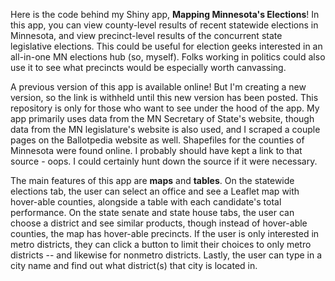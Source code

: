 Here is the code behind my Shiny app, **Mapping Minnesota's Elections**! In this app, you can view county-level results of recent statewide elections in Minnesota, and view precinct-level results of the concurrent state legislative elections. This could be useful for election geeks interested in an all-in-one MN elections hub (so, myself). Folks working in politics could also use it to see what precincts would be especially worth canvassing.

A previous version of this app is available online! But I'm creating a new version, so the link is withheld until this new version has been posted. This repository is only for those who want to see under the hood of the app. My app primarily uses data from the MN Secretary of State's website, though data from the MN legislature's website is also used, and I scraped a couple pages on the Ballotpedia website as well. Shapefiles for the counties of Minnesota were found online. I probably should have kept a link to that source - oops. I could certainly hunt down the source if it were necessary.

The main features of this app are **maps** and **tables**. On the statewide elections tab, the user can select an office and see a Leaflet map with hover-able counties, alongside a table with each candidate's total performance. On the state senate and state house tabs, the user can choose a district and see similar products, though instead of hover-able counties, the map has hover-able precincts. If the user is only interested in metro districts, they can click a button to limit their choices to only metro districts -- and likewise for nonmetro districts. Lastly, the user can type in a city name and find out what district(s) that city is located in.
